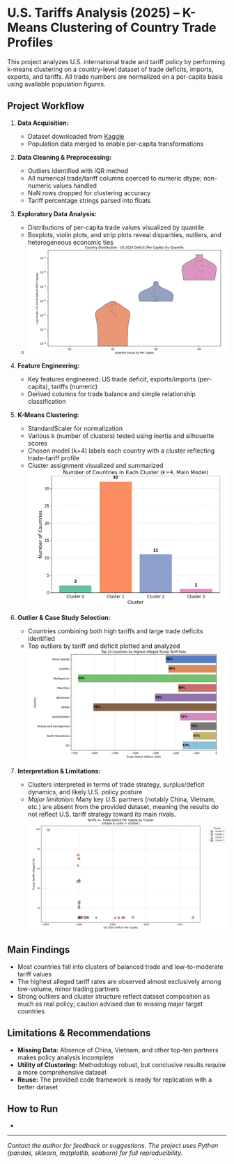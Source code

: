 # U.S. Tariffs Analysis (2025) – K-Means Clustering of Country Trade Profiles

This project analyzes U.S. international trade and tariff policy by performing k-means clustering on a country-level dataset of trade deficits, imports, exports, and tariffs. All trade numbers are normalized on a per-capita basis using available population figures.

## Project Workflow

1. **Data Acquisition:**
   - Dataset downloaded from [Kaggle](https://www.kaggle.com/datasets/danielcalvoglez/us-tariffs-2025)
   - Population data merged to enable per-capita transformations

2. **Data Cleaning & Preprocessing:**
   - Outliers identified with IQR method
   - All numerical trade/tariff columns coerced to numeric dtype; non-numeric values handled
   - NaN rows dropped for clustering accuracy
   - Tariff percentage strings parsed into floats

3. **Exploratory Data Analysis:**
   - Distributions of per-capita trade values visualized by quantile
   - Boxplots, violin plots, and strip plots reveal disparities, outliers, and heterogeneous economic ties
   - ![](https://github.com/Davidkeebler/Tariffs-Analysis/blob/main/images/EDA.png)

4. **Feature Engineering:**
   - Key features engineered: US trade deficit, exports/imports (per-capita), tariffs (numeric)
   - Derived columns for trade balance and simple relationship classification

5. **K-Means Clustering:**
   - StandardScaler for normalization
   - Various k (number of clusters) tested using inertia and silhouette scores
   - Chosen model (k=4) labels each country with a cluster reflecting trade-tariff profile
   - Cluster assignment visualized and summarized
![](https://github.com/Davidkeebler/Tariffs-Analysis/blob/main/images/clusters.png)

6. **Outlier & Case Study Selection:**
   - Countries combining both high tariffs and large trade deficits identified
   - Top outliers by tariff and deficit plotted and analyzed
![](https://github.com/Davidkeebler/Tariffs-Analysis/blob/main/images/outliers.png)

7. **Interpretation & Limitations:**
   - Clusters interpreted in terms of trade strategy, surplus/deficit dynamics, and likely U.S. policy posture
   - *Major limitation:* Many key U.S. partners (notably China, Vietnam, etc.) are absent from the provided dataset, meaning the results do not reflect U.S. tariff strategy toward its main rivals.
![](https://github.com/Davidkeebler/Tariffs-Analysis/blob/main/images/deficit%20trade%20relationships.png)

## Main Findings
- Most countries fall into clusters of balanced trade and low-to-moderate tariff values
- The highest alleged tariff rates are observed almost exclusively among low-volume, minor trading partners
- Strong outliers and cluster structure reflect dataset composition as much as real policy; caution advised due to missing major target countries

## Limitations & Recommendations
- **Missing Data:** Absence of China, Vietnam, and other top-ten partners makes policy analysis incomplete
- **Utility of Clustering:** Methodology robust, but conclusive results require a more comprehensive dataset
- **Reuse:** The provided code framework is ready for replication with a better dataset

## How to Run
- 

---
*Contact the author for feedback or suggestions. The project uses Python (pandas, sklearn, matplotlib, seaborn) for full reproducibility.*